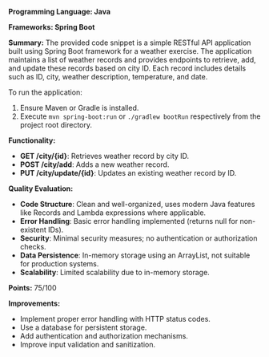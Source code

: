 **Programming Language: Java**

**Frameworks: Spring Boot**

**Summary:**
The provided code snippet is a simple RESTful API application built using Spring Boot framework for a weather exercise. The application maintains a list of weather records and provides endpoints to retrieve, add, and update these records based on city ID. Each record includes details such as ID, city, weather description, temperature, and date.

To run the application:
1. Ensure Maven or Gradle is installed.
2. Execute `mvn spring-boot:run` or `./gradlew bootRun` respectively from the project root directory.

**Functionality:**
- **GET /city/{id}**: Retrieves weather record by city ID.
- **POST /city/add**: Adds a new weather record.
- **PUT /city/update/{id}**: Updates an existing weather record by ID.

**Quality Evaluation:**
- **Code Structure**: Clean and well-organized, uses modern Java features like Records and Lambda expressions where applicable.
- **Error Handling**: Basic error handling implemented (returns null for non-existent IDs).
- **Security**: Minimal security measures; no authentication or authorization checks.
- **Data Persistence**: In-memory storage using an ArrayList, not suitable for production systems.
- **Scalability**: Limited scalability due to in-memory storage.

**Points:** 75/100

**Improvements:**
- Implement proper error handling with HTTP status codes.
- Use a database for persistent storage.
- Add authentication and authorization mechanisms.
- Improve input validation and sanitization.